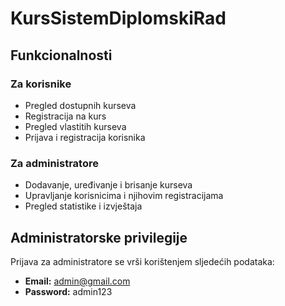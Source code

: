 # KursSistemDiplomskiRad

## Funkcionalnosti

### Za korisnike
- Pregled dostupnih kurseva
- Registracija na kurs
- Pregled vlastitih kurseva
- Prijava i registracija korisnika

### Za administratore
- Dodavanje, uređivanje i brisanje kurseva
- Upravljanje korisnicima i njihovim registracijama
- Pregled statistike i izvještaja

## Administratorske privilegije

Prijava za administratore se vrši korištenjem sljedećih podataka:
- **Email:** admin@gmail.com
- **Password:** admin123
